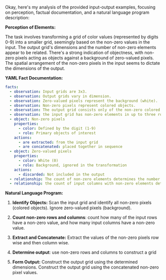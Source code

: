 Okay, here's my analysis of the provided input-output examples, focusing on perception, factual documentation, and a natural language program description:

**Perception of Elements:**

The task involves transforming a grid of color values (represented by digits 0-9) into a smaller grid, seemingly based on the non-zero values in the input. The output grid's dimensions and the number of non-zero elements appear to be related. There's a strong indication of objectness, with non-zero pixels acting as objects against a background of zero-valued pixels.  The spatial arrangement of the non-zero pixels in the input seems to dictate the dimensions of the output.

**YAML Fact Documentation:**


```yaml
facts:
  - observation: Input grids are 3x3.
  - observation: Output grids vary in dimension.
  - observation: Zero-valued pixels represent the background (white).
  - observation: Non-zero pixels represent colored objects.
  - observation: The output grid consists only of the non-zero colored pixels from the input.
  - observation: the input grid has non-zero elements in up to three rows and up to three columns.
  - object: Non-zero pixels
    properties:
      - color: Defined by the digit (1-9)
      - role: Primary objects of interest
    actions:
      - are extracted: from the input grid
      - are concatenated: placed together in sequence
  - object: Zero-valued pixels
    properties:
      - color: White (0)
      - role: Background, ignored in the transformation
    actions:
      - discarded: Not included in the output
  - relationship: The count of non-zero elements determines the number of values in the output
  - relationship: the count of input columns with non-zero elements determines the output's width, the count of input rows with non-zero elements determines output height.
```


**Natural Language Program:**

1.  **Identify Objects:** Scan the input grid and identify all non-zero pixels (colored objects). Ignore zero-valued pixels (background).

2.  **Count non-zero rows and columns**: count how many of the input rows have a non-zero value, and how many input columns have a non-zero value.

3.  **Extract and Concatenate:** Extract the values of the non-zero pixels row wise and then column wise.

4. **Determine output**: use non-zero rows and columns to construct a grid

5.  **Form Output:** Construct the output grid using the determined dimensions. Construct the output grid using the concatenated non-zero pixel values.
